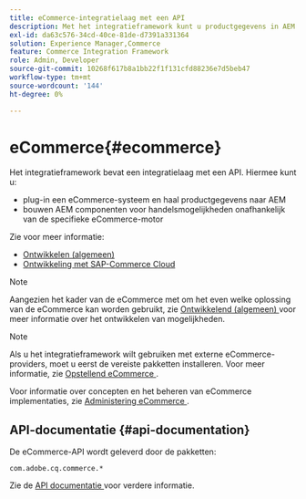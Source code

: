```yaml
---
title: eCommerce-integratielaag met een API
description: Met het integratieframework kunt u productgegevens in AEM opnemen en AEM componenten voor commerciële mogelijkheden maken.
exl-id: da63c576-34cd-40ce-81de-d7391a331364
solution: Experience Manager,Commerce
feature: Commerce Integration Framework
role: Admin, Developer
source-git-commit: 10268f617b8a1bb22f1f131cfd88236e7d5beb47
workflow-type: tm+mt
source-wordcount: '144'
ht-degree: 0%

---
```


# eCommerce{#ecommerce}

Het integratieframework bevat een integratielaag met een API. Hiermee kunt u:

* plug-in een eCommerce-systeem en haal productgegevens naar AEM
* bouwen AEM componenten voor handelsmogelijkheden onafhankelijk van de specifieke eCommerce-motor

Zie voor meer informatie:

* [Ontwikkelen (algemeen)](/help/commerce/cif-classic/developing/generic.md)
* [Ontwikkeling met SAP-Commerce Cloud](/help/commerce/cif-classic/developing/sap-commerce-cloud.md)

>[!NOTE]
>
>Aangezien het kader van de eCommerce met om het even welke oplossing van de eCommerce kan worden gebruikt, zie [ Ontwikkelend (algemeen) ](/help/commerce/cif-classic/developing/generic.md) voor meer informatie over het ontwikkelen van mogelijkheden.

>[!NOTE]
>
>Als u het integratieframework wilt gebruiken met externe eCommerce-providers, moet u eerst de vereiste pakketten installeren. Voor meer informatie, zie [ Opstellend eCommerce ](/help/commerce/cif-classic/deploying/ecommerce.md).
>
>Voor informatie over concepten en het beheren van eCommerce implementaties, zie [ Administering eCommerce ](/help/commerce/cif-classic/administering/ecommerce.md).

## API-documentatie {#api-documentation}

De eCommerce-API wordt geleverd door de pakketten:

`com.adobe.cq.commerce.*`

Zie de [ API documentatie ](https://helpx.adobe.com/experience-manager/6-5/sites/developing/using/reference-materials/javadoc/index.html) voor verdere informatie.
